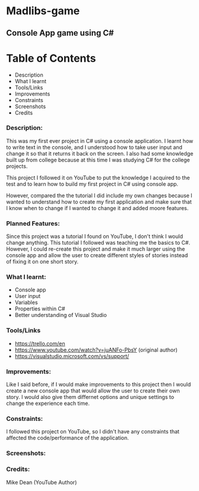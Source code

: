# Madlibs-game

## Console App game using C#

# Table of Contents
- Description
- What I learnt
- Tools/Links
- Improvements
- Constraints
- Screenshots
- Credits


### Description:

This was my first ever project in C# using a console application. I learnt how to write text in the console, and I understood how to take user input and change it so that it returns it back on the screen. I also had some knowledge built up from college because at this time I was studying C# for the college projects.

This project I followed it on YouTube to put the knowledge I acquired to the test and to learn how to build my first project in C# using console app.

However, compared the the tutorial I did include my own changes because I wanted to understand how to create my first application and make sure that I know when to change if I wanted to change it and added moore features.

### Planned Features:

Since this project was a tutorial I found on YouTube, I don't think I would change anything. This tutorial I followed was teaching me the basics to C#. However, I could re-create this project and make it much larger using the console app and allow the user to create different styles of stories instead of fixing it on one short story. 

### What I learnt:
- Console app
- User input
- Variables
- Properties within C#
- Better understanding of Visual Studio

### Tools/Links
- https://trello.com/en
- https://www.youtube.com/watch?v=juANFo-PbsY (original author)
- https://visualstudio.microsoft.com/vs/support/

### Improvements:

Like I said before, if I would make improvements to this project then I would create a new console app that would allow the user to create their own story. I would also give them differnet options and unique settings to change the experience each time.

### Constraints:

I followed this project on YouTube, so I didn't have any constraints that affected the code/performance of the application.

### Screenshots:

### Credits:
Mike Dean (YouTube Author)
